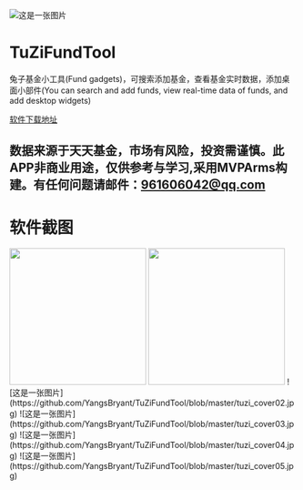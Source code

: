 ![这是一张图片](https://github.com/YangsBryant/TuZiFundTool/blob/master/tuzi_cover.png)
# TuZiFundTool
兔子基金小工具(Fund gadgets)，可搜索添加基金，查看基金实时数据，添加桌面小部件(You can search and add funds, view real-time data of funds, and add desktop widgets)

[软件下载地址](https://raw.githubusercontent.com/YangsBryant/TuZiFundTool/master/%E5%85%94%E5%AD%90%E5%9F%BA%E9%87%91%E5%B7%A5%E5%85%B7.apk)

## 数据来源于天天基金，市场有风险，投资需谨慎。此APP非商业用途，仅供参考与学习,采用MVPArms构建。有任何问题请邮件：961606042@qq.com

# 软件截图

<img src="https://github.com/YangsBryant/TuZiFundTool/blob/master/tuzi_cover02.jpg" width="240" hegiht="360"/>
<img src="https://github.com/YangsBryant/TuZiFundTool/blob/master/tuzi_cover03.jpg" width="240" hegiht="360"/>
![这是一张图片](https://github.com/YangsBryant/TuZiFundTool/blob/master/tuzi_cover02.jpg)
![这是一张图片](https://github.com/YangsBryant/TuZiFundTool/blob/master/tuzi_cover03.jpg)
![这是一张图片](https://github.com/YangsBryant/TuZiFundTool/blob/master/tuzi_cover04.jpg)
![这是一张图片](https://github.com/YangsBryant/TuZiFundTool/blob/master/tuzi_cover05.jpg)


